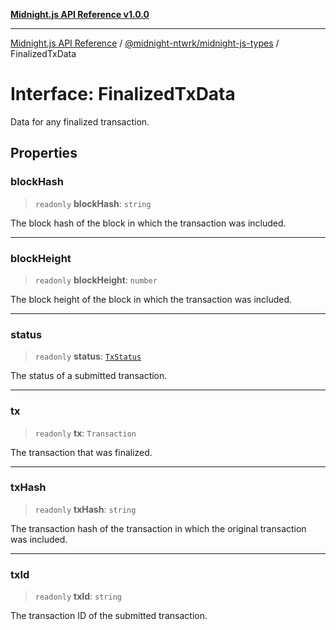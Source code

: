 [**Midnight.js API Reference v1.0.0**](../../../README.md)

***

[Midnight.js API Reference](../../../packages.md) / [@midnight-ntwrk/midnight-js-types](../README.md) / FinalizedTxData

# Interface: FinalizedTxData

Data for any finalized transaction.

## Properties

### blockHash

> `readonly` **blockHash**: `string`

The block hash of the block in which the transaction was included.

***

### blockHeight

> `readonly` **blockHeight**: `number`

The block height of the block in which the transaction was included.

***

### status

> `readonly` **status**: [`TxStatus`](../type-aliases/TxStatus.md)

The status of a submitted transaction.

***

### tx

> `readonly` **tx**: `Transaction`

The transaction that was finalized.

***

### txHash

> `readonly` **txHash**: `string`

The transaction hash of the transaction in which the original transaction was included.

***

### txId

> `readonly` **txId**: `string`

The transaction ID of the submitted transaction.
